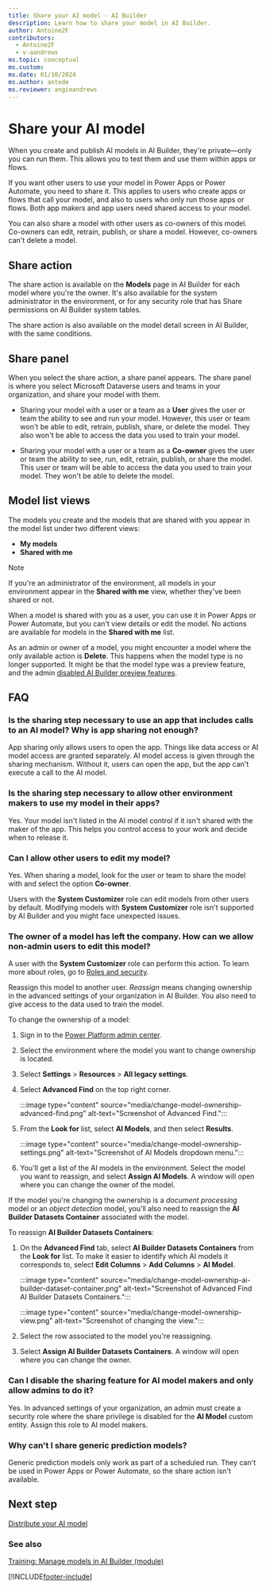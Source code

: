 ```yaml
---
title: Share your AI model - AI Builder
description: Learn how to share your model in AI Builder.
author: Antoine2F
contributors:
  - Antoine2F
  - v-aandrews
ms.topic: conceptual
ms.custom: 
ms.date: 01/10/2024
ms.author: antode
ms.reviewer: angieandrews
---
```


# Share your AI model

When you create and publish AI models in AI Builder, they're private&mdash;only you can run them. This allows you to test them and use them within apps or flows.

If you want other users to use your model in Power Apps or Power Automate, you need to share it. This applies to users who create apps or flows that call your model, and also to users who only run those apps or flows. Both app makers and app users need shared access to your model.

You can also share a model with other users as co-owners of this model. Co-owners can edit, retrain, publish, or share a model. However, co-owners can't delete a model.

## Share action

The share action is available on the **Models** page in AI Builder for each model where you're the owner. It's also available for the system administrator in the environment, or for any security role that has Share permissions on AI Builder system tables.

The share action is also available on the model detail screen in AI Builder, with the same conditions.

## Share panel

When you select the share action, a share panel appears. The share panel is where you select Microsoft Dataverse users and teams in your organization, and share your model with them.

- Sharing your model with a user or a team as a **User** gives the user or team the ability to see and run your model. However, this user or team won't be able to edit, retrain, publish, share, or delete the model. They also won't be able to access the data you used to train your model.

- Sharing your model with a user or a team as a **Co-owner** gives the user or team the ability to see, run, edit, retrain, publish, or share the model. This user or team will be able to access the data you used to train your model. They won't be able to delete the model.

## Model list views

The models you create and the models that are shared with you appear in the model list under two different views:

- **My models**
- **Shared with me**

 > [!NOTE]
 > If you're an administrator of the environment, all models in your environment appear in the **Shared with me** view, whether they've been shared or not.

When a model is shared with you as a user, you can use it in Power Apps or Power Automate, but you can't view details or edit the model. No actions are available for models in the **Shared with me** list.

As an admin or owner of a model, you might encounter a model where the only available action is **Delete**. This happens when the model type is no longer supported. It might be that the model type was a preview feature, and the admin [disabled AI Builder preview features](administer.md#enable-or-disable-ai-builder-preview-features).

## FAQ

### Is the sharing step necessary to use an app that includes calls to an AI model? Why is app sharing not enough?

App sharing only allows users to open the app. Things like data access or AI model access are granted separately. AI model access is given through the sharing mechanism. Without it, users can open the app, but the app<!--Suggested--> can't execute a call to the AI model.

### Is the sharing step necessary to allow other environment makers to use my model in their apps?

Yes. Your model isn't listed in the AI model control if it isn't shared with the maker of the app. This helps you control access to your work and decide when to release it.

### Can I allow other users to edit my model?

Yes. When sharing a model, look for the user or team to share the model with and select the option **Co-owner**.

Users with the **System Customizer** role can edit models from other users by default. Modifying models with **System Customizer** role isn't supported by AI Builder and you might face unexpected issues.

### The owner of a model has left the company. How can we allow non-admin users to edit this model?

A user with the **System Customizer** role can perform this action. To learn more about roles, go to [Roles and security](security.md#roles).

Reassign this model to another user. _Reassign_ means changing ownership in the advanced settings of your organization in AI Builder. You also need to give access to the data used to train the model.

To change the ownership of a model:

1. Sign in to the [Power Platform admin center](https://admin.powerplatform.microsoft.com/).

1. Select the environment where the model you want to change ownership is located.

1. Select **Settings** > **Resources** > **All legacy settings**.

1. Select **Advanced Find** on the top right corner.

    :::image type="content" source="media/change-model-ownership-advanced-find.png" alt-text="Screenshot of Advanced Find.":::

1. From the **Look for** list, select **AI Models**, and then select **Results**.

    :::image type="content" source="media/change-model-ownership-settings.png" alt-text="Screenshot of AI Models dropdown menu.":::

1. You'll get a list of the AI models in the environment. Select the model you want to reassign, and select **Assign AI Models**. A window will open where you can change the owner of the model.

If the model you're changing the ownership is a *document processing* model or an *object detection* model, you'll also need to reassign the **AI Builder Datasets Container** associated with the model.

 To reassign **AI Builder Datasets Containers**:

1.	On the **Advanced Find** tab, select **AI Builder Datasets Containers** from the **Look for** list. To make it easier to identify which AI models it corresponds to, select **Edit Columns** > **Add Columns** > **AI Model**. 

    :::image type="content" source="media/change-model-ownership-ai-builder-dataset-container.png" alt-text="Screenshot of Advanced Find AI Builder Datasets Containers.":::

    :::image type="content" source="media/change-model-ownership-view.png" alt-text="Screenshot of changing the view.":::

1. Select the row associated to the model you're reassigning.

1. Select **Assign AI Builder Datasets Containers**. A window will open where you can change the owner.

### Can I disable the sharing feature for AI model makers and only allow admins to do it?

Yes. In advanced settings of your organization, an admin must create a security role where the share privilege is disabled for the **AI Model** custom entity. Assign this role to AI model makers.

### Why can't I share generic prediction models?

Generic prediction models only work as part of a scheduled run. They can't be used in Power Apps or Power Automate, so the share action isn't available.

## Next step

[Distribute your AI model](distribute-model.md)

### See also

[Training: Manage models in AI Builder (module)](/training/modules/manage-models/)

[!INCLUDE[footer-include](includes/footer-banner.md)]
